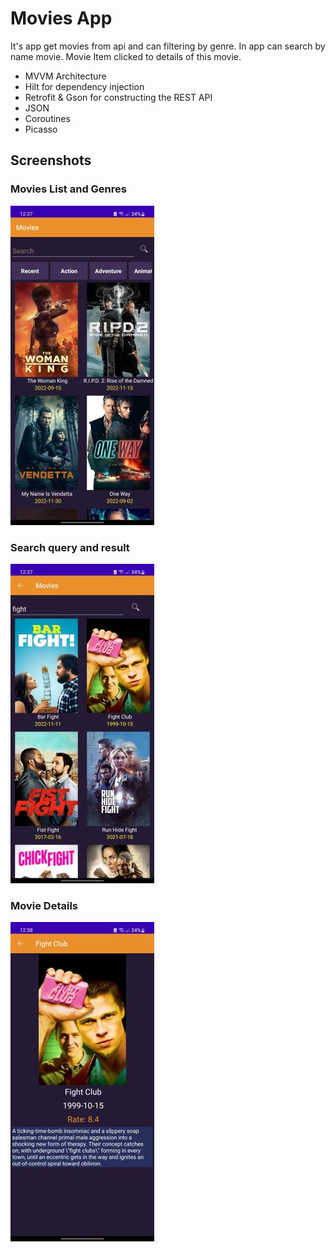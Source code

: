
# Movies App

It's app get movies from api and can filtering by genre. In app can search by name movie. Movie Item clicked to details of this movie.

+ MVVM Architecture
+ Hilt for dependency injection
+ Retrofit & Gson for constructing the REST API
+ JSON
+ Coroutines
+ Picasso 

## Screenshots
### Movies List and Genres
![App Screenshot](https://github.com/ahmedmaherzaitoun/Movies-App/blob/master/sceenshots/movis%20list.jpg?raw=true)

### Search query and result
![App Screenshot](https://github.com/ahmedmaherzaitoun/Movies-App/blob/master/sceenshots/search%20result.jpg?raw=true)

### Movie Details
![App Screenshot](https://github.com/ahmedmaherzaitoun/Movies-App/blob/master/sceenshots/movie%20details.jpg?raw=true)

